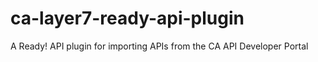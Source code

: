 # ca-layer7-ready-api-plugin
A Ready! API plugin for importing APIs from the CA API Developer Portal
